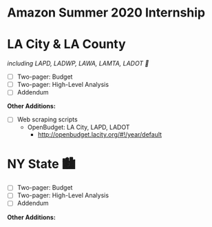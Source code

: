 # Amazon Summer 2020 Internship

# LA City & LA County
*including LAPD, LADWP, LAWA, LAMTA, LADOT 🌇*
* [ ] Two-pager: Budget  
* [ ] Two-pager: High-Level Analysis  
* [ ] Addendum  

**Other Additions:** 
* [ ] Web scraping scripts
  - OpenBudget: LA City, LAPD, LADOT
    - http://openbudget.lacity.org/#!/year/default

# NY State 🏙
* [ ] Two-pager: Budget  
* [ ] Two-pager: High-Level Analysis  
* [ ] Addendum  

**Other Additions:** 
